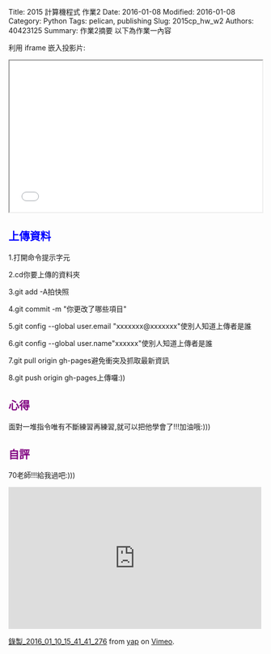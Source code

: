 Title: 2015 計算機程式 作業2
Date:  2016-01-08
Modified:  2016-01-08
Category: Python
Tags: pelican, publishing
Slug: 2015cp_hw_w2
Authors: 40423125
Summary: 作業2摘要
以下為作業一內容

利用 iframe 嵌入投影片:

<iframe src="w2.html" width="500" height="300"></iframe>

<font color=blue>上傳資料</font>
-----------------------------------------------

1.打開命令提示字元

2.cd你要上傳的資料夾

3.git add -A拍快照

4.git commit -m "你更改了哪些項目"

5.git config --global user.email "xxxxxxx@xxxxxxx"使別人知道上傳者是誰

6.git config --global user.name"xxxxxx"使別人知道上傳者是誰

7.git pull origin gh-pages避免衝突及抓取最新資訊

8.git push origin gh-pages上傳囉:))



                                
<font color=purple>心得</font>
--------------------------------------
面對一堆指令唯有不斷練習再練習,就可以把他學會了!!!加油哦:)))

                                
                                    
<font color=purple>自評</font>
---------------------------------

70老師!!!給我過吧:)))
                                    

                                                
<iframe src="https://player.vimeo.com/video/151279443" width="500" height="281" frameborder="0" webkitallowfullscreen mozallowfullscreen allowfullscreen></iframe> <p><a href="https://vimeo.com/151279443">錄製_2016_01_10_15_41_41_276</a> from <a href="https://vimeo.com/user45104858">yap</a> on <a href="https://vimeo.com">Vimeo</a>.</p>










